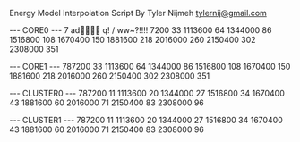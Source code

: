 Energy Model Interpolation Script
By Tyler Nijmeh <tylernij@gmail.com>

--- CORE0 ---
7
ad
q!
/
ww~?!!!!
7200 33
1113600 64
1344000 86
1516800 108
1670400 150
1881600 218
2016000 260
2150400 302
2308000 351

--- CORE1 ---
787200 33
1113600 64
1344000 86
1516800 108
1670400 150
1881600 218
2016000 260
2150400 302
2308000 351

--- CLUSTER0 ---
787200 11
1113600 20
1344000 27
1516800 34
1670400 43
1881600 60
2016000 71
2150400 83
2308000 96

--- CLUSTER1 ---
787200 11
1113600 20
1344000 27
1516800 34
1670400 43
1881600 60
2016000 71
2150400 83
2308000 96

